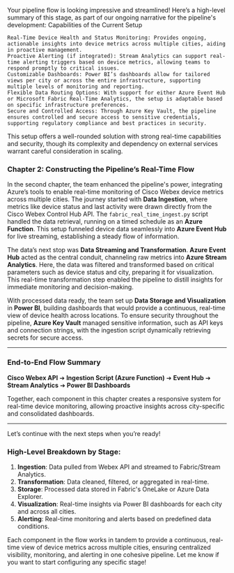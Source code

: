 Your pipeline flow is looking impressive and streamlined! Here’s a high-level summary of this stage, as part of our ongoing narrative for the pipeline's development:
Capabilities of the Current Setup

    Real-Time Device Health and Status Monitoring: Provides ongoing, actionable insights into device metrics across multiple cities, aiding in proactive management.
    Proactive Alerting (if integrated): Stream Analytics can support real-time alerting triggers based on device metrics, allowing teams to respond promptly to critical issues.
    Customizable Dashboards: Power BI’s dashboards allow for tailored views per city or across the entire infrastructure, supporting multiple levels of monitoring and reporting.
    Flexible Data Routing Options: With support for either Azure Event Hub or Microsoft Fabric Real-Time Analytics, the setup is adaptable based on specific infrastructure preferences.
    Secure and Controlled Access: Through Azure Key Vault, the pipeline ensures controlled and secure access to sensitive credentials, supporting regulatory compliance and best practices in security.

This setup offers a well-rounded solution with strong real-time capabilities and security, though its complexity and dependency on external services warrant careful consideration in scaling.

### **Chapter 2: Constructing the Pipeline’s Real-Time Flow**

In the second chapter, the team enhanced the pipeline's power, integrating Azure’s tools to enable real-time monitoring of Cisco Webex device metrics across multiple cities. 
The journey started with **Data Ingestion**, where metrics like device status and last activity were drawn directly from the Cisco Webex Control Hub API. 
The `fabric_real_time_ingest.py` script handled the data retrieval, running on a timed schedule as an **Azure Function**. This setup funneled device data seamlessly into **Azure Event Hub** for live streaming,
establishing a steady flow of information.

The data’s next stop was **Data Streaming and Transformation**. **Azure Event Hub** acted as the central conduit, channeling raw metrics into **Azure Stream Analytics**. 
Here, the data was filtered and transformed based on critical parameters such as device status and city, preparing it for visualization. 
This real-time transformation step enabled the pipeline to distill insights for immediate monitoring and decision-making.

With processed data ready, the team set up **Data Storage and Visualization** in **Power BI**, building dashboards that would provide a continuous, 
real-time view of device health across locations. To ensure security throughout the pipeline, 
**Azure Key Vault** managed sensitive information, such as API keys and connection strings, with the ingestion script dynamically retrieving secrets for secure access.

---

### **End-to-End Flow Summary**

**Cisco Webex API** ➔ **Ingestion Script (Azure Function)** ➔ **Event Hub** ➔ **Stream Analytics** ➔ **Power BI Dashboards**

Together, each component in this chapter creates a responsive system for real-time device monitoring, allowing proactive insights across city-specific and consolidated dashboards.

---

Let’s continue with the next steps when you’re ready!
### High-Level Breakdown by Stage:

1. **Ingestion**: Data pulled from Webex API and streamed to Fabric/Stream Analytics.
2. **Transformation**: Data cleaned, filtered, or aggregated in real-time.
3. **Storage**: Processed data stored in Fabric's OneLake or Azure Data Explorer.
4. **Visualization**: Real-time insights via Power BI dashboards for each city and across all cities.
5. **Alerting**: Real-time monitoring and alerts based on predefined data conditions.

Each component in the flow works in tandem to provide a continuous, real-time view of device metrics across multiple cities, ensuring centralized visibility, monitoring, and alerting in one cohesive pipeline. Let me know if you want to start configuring any specific stage!
